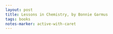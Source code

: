 ```yaml
---
layout: post
title: Lessons in Chemistry, by Bonnie Garmus
tags: books
notes-marker: active-with-caret
---
```


